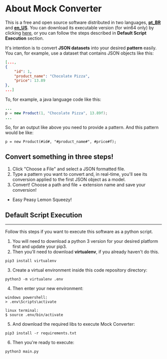 About Mock Converter
===================
This is a free and open source software distributed in two languages, [**pt_BR**](https://github.com/ViniciusFM/MockConverter/blob/master/README-pt_BR.md) and [**en_US**](https://github.com/ViniciusFM/MockConverter/blob/master/README.md). You can download its executable version (for win64 only) by clicking [here](https://github.com/ViniciusFM/MockConverter/releases/tag/v2.0a), or you can follow the steps described in **Default Script Execution** section.

It's intention is to convert **JSON datasets** into your desired **pattern** easily. You can, for example, use a dataset that contains JSON objects like this:

```json
[...,
{
    "id": 1,
    "product_name": "Chocolate Pizza",
    "price": 13.89
},
...]
```

To, for example, a java language code like this:
```java
...
p = new Product(1, "Chocolate Pizza", 13.89f);
...
```

So, for an output like above you need to provide a pattern. And this pattern would be like:

~~~
p = new Product(#id#, "#product_name#", #price#f);
~~~

Convert something in three steps!
---------------------------------

1) Click "Choose a File" and select a JSON formatted file.
2) Type a pattern you want to convert and, in real-time, you'll see its conversion applied to the first JSON object as a model.
3) Convert! Choose a path and file + extension name and save your conversion! 

* Easy Peasy Lemon Squeezy!

Default Script Execution
------------------------
------------------------

Follow this steps if you want to execute this software as a python script.

1) You will need to download a python 3 version for your desired platform first and update your pip3.
2) Then you'll need to download **virtualenv**, if you already haven't do this.
~~~
pip3 install virtualenv
~~~
3) Create a virtual environment inside this code repository directory:
~~~
python3 -m virtualenv .env
~~~
4) Then enter your new environment:
~~~
windows powershell:
> .env\Scripts\activate

linux terminal:
$ source .env/bin/activate
~~~
5) And download the required libs to execute Mock Converter:
~~~
pip3 install -r requirements.txt
~~~
6) Then you're ready to execute:
~~~
python3 main.py
~~~
